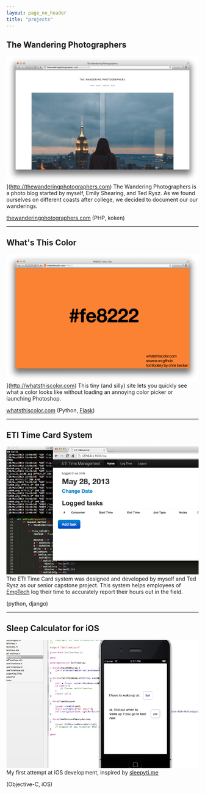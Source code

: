 ```yaml
---
layout: page_no_header
title: "projects"
---
```


## The Wandering Photographers

![](Screen_Shot_2014_05_01_at_11_25_51_PM.png)](http://thewanderingphotographers.com)
The Wandering Photographers is a photo blog started by myself, Emily Shearing, and Ted Rysz. As we found ourselves on different coasts after college, we decided to document our our wanderings.

[thewanderingphotographers.com](http://thewanderingphotographers.com)
(PHP, koken)

<hr />

## What's This Color

![](Screen_Shot_2014_05_01_at_11_01_14_PM.png)](http://whatsthiscolor.com)
This tiny (and silly) site lets you quickly see what a color looks like without loading an annoying color picker or launching Photoshop.

[whatsthiscolor.com](http://whatsthiscolor.com)
(Python, [Flask](http://flask.pocoo.org/))

<hr />

## ETI Time Card System
![](ETI_Time_Card_System.png)
The ETI Time Card system was designed and developed by myself and Ted Rysz as our senior capstone project. This system helps employees of [EmpTech](http://emptech.org/) log their time to accurately report their hours out in the field.

(python, django)

<hr />

## Sleep Calculator for iOS
![](SleepyTime_iOS.png)
My first attempt at iOS development, inspired by [sleepyti.me](http://sleepyti.me)

(Objective-C, iOS)
